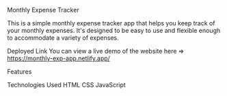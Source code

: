 Monthly Expense Tracker

This is a simple monthly expense tracker app that helps you keep track of your monthly expenses. It's designed to be easy to use and flexible enough to accommodate a variety of expenses.

Deployed Link You can view a live demo of the website here => https://monthly-exp-app.netlify.app/

Features

Technologies Used HTML CSS JavaScript
